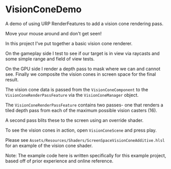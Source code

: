 # VisionConeDemo
A demo of using URP RenderFeatures to add a vision cone rendering pass.

Move your mouse around and don't get seen!

In this project I've put together a basic vision cone renderer. 

On the gameplay side I test to see if our target is in view via raycasts and some simple range and field of view tests. 

On the GPU side I render a depth pass to mask where we can and cannot see. Finally we composite the vision cones in screen space for the final result. 

The vision cone data is passed from the `VisionConeComponent` to the `VisionConeRenderPassFeature` via the `VisionConeManager` object.

The `VisionConeRenderPassFeature` contains two passes- one that renders a tiled depth pass from each of the maximum possible vision casters (16). 

A second pass blits these to the screen using an override shader. 

To see the vision cones in action, open `VisionConeScene` and press play. 

Please see `Assets/Resources/Shaders/ScreenSpaceVisionConeAdditive.hlsl` for an example of the vision cone shader. 

Note:
The example code here is written specifically for this example project, based off of prior experience and online reference. 
